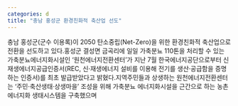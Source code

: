 ```yaml
---
categories: d
title: "충남 홍성군 환경친화적 축산업 선도"
---
```

충남 홍성군(군수 이용록)이 2050 탄소중립(Net-Zero)을 위한 환경친화적 축산업으로 전환을 선도하고 있다.홍성군 결성면 금곡리에 일일 가축분뇨 110톤을 처리할 수 있는 가축분뇨에너지화시설인 ‘원천에너지전환센터’가 지난 7월 한국에너지공단으로부터 신재생에너지공급인증서(REC, 신·재생에너지 설비를 이용해 전기를 생산·공급함을 증명하는 인증서)를 최초 발급받았다고 밝혔다.지역주민들과 상생하는 원천에너지전환센터는 ‘주민·축산생태·상생마을’ 조성을 위해 가축분뇨 에너지화시설을 근간으로 하는 농촌 에너지화 생태시스템을 구축했으며